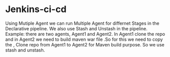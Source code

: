# Jenkins-ci-cd
Using Mutiple Agent we can run Multiple Agent for differnet Stages in the Declarative pipeline.
We also use Stash and Unstash in the pipeline.  Example: there are two agents, Agent1 and Agent2.
In Agent1 clone the repo and in Agent2 we need to build maven war file .So for this we need to copy the ,
Clone repo from Agent1 to Agent2 for Maven build purpose. So we use stash and unstash.
